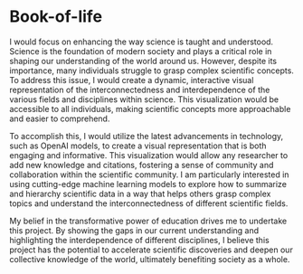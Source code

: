 # Book-of-life

I would focus on enhancing the way science is taught and understood. Science is the foundation of modern society and plays a critical role in shaping our understanding of the world around us. However, despite its importance, many individuals struggle to grasp complex scientific concepts. To address this issue, I would create a dynamic, interactive visual representation of the interconnectedness and interdependence of the various fields and disciplines within science. This visualization would be accessible to all individuals, making scientific concepts more approachable and easier to comprehend.



To accomplish this, I would utilize the latest advancements in technology, such as OpenAI models, to create a visual representation that is both engaging and informative. This visualization would allow any researcher to add new knowledge and citations, fostering a sense of community and collaboration within the scientific community. I am particularly interested in using cutting-edge machine learning models to explore how to summarize and hierarchy scientific data in a way that helps others grasp complex topics and understand the interconnectedness of different scientific fields.

My belief in the transformative power of education drives me to undertake this project. By showing the gaps in our current understanding and highlighting the interdependence of different disciplines, I believe this project has the potential to accelerate scientific discoveries and deepen our collective knowledge of the world, ultimately benefiting society as a whole.
